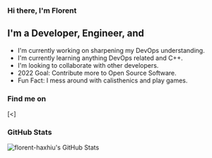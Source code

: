 ### Hi there, I'm Florent

## I'm a Developer, Engineer, and 

- I'm currently working on sharpening my DevOps understanding.
- I'm currently learning anything DevOps related and C++.
- I'm looking to collaborate with other developers.
- 2022 Goal: Contribute more to Open Source Software.
- Fun Fact: I mess around with calisthenics and play games.

### Find me on

[<]


### GitHub Stats

<img align="left" alt="florent-haxhiu's GitHub Stats" src="https://github-readme-stats.vercel.app/api?username=florent-haxhiu&show_icons=true&theme=" />


<!-- 
- Hi, I’m @florent-haxhiu
- I’m currently working as Consultant at Sparta Global.
- How to reach me: 
    - Florent Haxhiu - [LinkedIn](https://www.linkedin.com/in/florenthaxhiu/)
    - Florent#7873 - Discord
    - Florent Haxhiu - [Twitter](https://twitter.com/florenthaxhiu) -->
    
<!---
florent-haxhiu/florent-haxhiu is a ✨ special ✨ repository because its `README.md` (this file) appears on your GitHub profile.
You can click the Preview link to take a look at your changes.
--->
